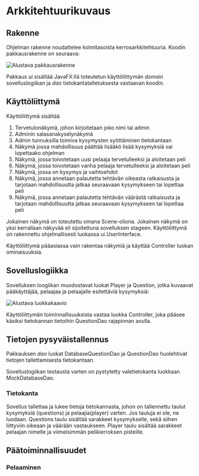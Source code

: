 # Arkkitehtuurikuvaus

## Rakenne

Ohjelman rakenne noudattelee kolmitasoista kerrosarkkitehtuuria. Koodin pakkausrakenne on seuraava: 

![Alustava pakkausrakenne](pakkauskaavio.jpg)

Pakkaus *ui* sisältää JavaFX:llä toteutetun käyttöliittymän *domain* sovelluslogiikan ja *dao* tietokantatalletuksesta vastaavan koodin. 

## Käyttöliittymä

Käyttöliittymä sisältää 

1. Tervetulonäkymä, johon kirjoitetaan joko nimi tai admin
2. Adminin salasanakyselynäkymä
3. Admin tunnuksilla toimiva kysymysten syöttäminen tietokantaan 
4. Näkymä jossa mahdollisuus päättää lisääkö lisää kysymyksiä vai lopettaako ohjelman
5. Näkymä, jossa toivotetaan uusi pelaaja tervetulleeksi ja aloitetaan peli
6. Näkymä, jossa toivotetaan vanha pelaaja tervetulleeksi ja aloitetaan peli
7. Näkymä, jossa on kysymys ja vaihtoehdot
8. Näkymä, jossa annetaan palautetta tehtävän oikeasta ratkaisusta ja tarjotaan mahdollisuutta jatkaa seuraavaan kysymykseen tai lopettaa peli
9. Näkymä, jossa annetaan palautetta tehtävän väärästä ratkaisusta ja tarjotaan mahdollisuutta jatkaa seuraavaan kysymykseen tai lopettaa peli

Jokainen näkymä on toteutettu omana Scene-oliona. Jokainen näkymä on yksi kerrallaan näkyvää eli sijoitettuna sovelluksen stageen. Käyttöliittymä on rakennettu ohjelmallisesti luokassa ui.UserInterface.

Käyttöliittymä pääasiassa vain rakentaa näkymiä ja käyttää Controller luokan ominaisuuksia.

## Sovelluslogiikka

Sovelluksen loogiikan muodostavat luokat Player ja Question, jotka kuvaavat pääkäyttäjää, pelaajaa ja pelaajalle esitettäviä kysymyksiä:

![Alustava luokkakaavio](luokkakaavio_loppu.JPG)

Käyttöliittymän toiminnallisuuksista vastaa luokka Controller, joka pääsee käsiksi tietokannan tietoihin QuestionDao rajapinnan avulla.

## Tietojen pysyväistallennus

Pakkauksen *dao* luokat DatabaseQuestionDao ja QuestionDao huolehtivat tietojen tallettamisesta tietokantaan.

Sovelluslogiikan testausta varten on pystytetty valetietokanta luokkaan MockDatabaseDao.

### Tietokanta

Sovellus tallettaa ja lukee tietoja tietokannasta, johon on tallennettu taulut kysymyksiä (questions) ja pelaajia(player) varten. Jos tauluja ei ole, ne luodaan.
Questions taulu sisältää sarakkeet kysymykselle, sekä siihen liittyviin oikeaan ja väärään vastaukseen. Player taulu sisältää sarakkeet pelaajan nimelle ja viimeisimmän pelikierroksen pisteille.

## Päätoiminnallisuudet

### Pelaaminen




